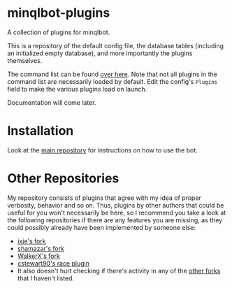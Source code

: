 minqlbot-plugins
================

A collection of plugins for minqlbot.

This is a repository of the default config file, the database tables (including an initialized empty database),
and more importantly the plugins themselves.

The command list can be found [over here](http://github.com/MinoMino/minqlbot/wiki/Command-List). Note that not all plugins in the command list are necessarily loaded by default. Edit the config's `Plugins` field to make the various plugins load on launch.

Documentation will come later.

Installation
============

Look at the [main repository](https://github.com/MinoMino/minqlbot) for instructions on how to use the bot.

Other Repositories
==================

My repository consists of plugins that agree with my idea of proper verbosity, behavior and so on. Thus, plugins by other authors that could be useful for you won't necessarily be here, so I recommend you take a look at the following repositories if there are any features you are missing, as they could possibly already have been implemented by someone else:

* [ixje's fork](https://github.com/ixje/minqlbot-plugins)
* [shamazar's fork](https://github.com/shamazar/minqlbot-plugins)
* [WalkerX's fork](https://github.com/WalkerY/minqlbot-plugins)
* [cstewart90's race plugin](https://github.com/cstewart90/minqlbot-race-plugin)
* It also doesn't hurt checking if there's activity in any of the [other forks](https://github.com/MinoMino/minqlbot-plugins/network/members) that I haven't listed.
